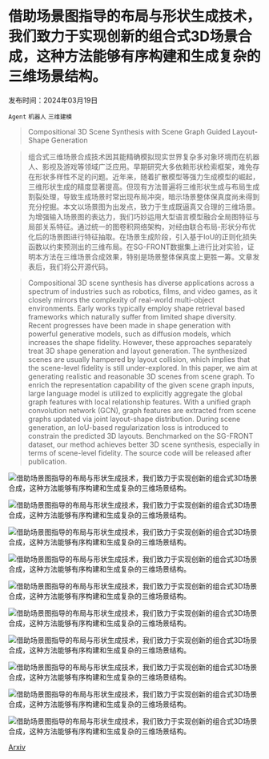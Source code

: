 # 借助场景图指导的布局与形状生成技术，我们致力于实现创新的组合式3D场景合成，这种方法能够有序构建和生成复杂的三维场景结构。

发布时间：2024年03月19日

`Agent` `机器人` `三维建模`

> Compositional 3D Scene Synthesis with Scene Graph Guided Layout-Shape Generation

> 组合式三维场景合成技术因其能精确模拟现实世界复杂多对象环境而在机器人、影视及游戏等领域广泛应用。早期研究大多依赖形状检索框架，难免存在形状多样性不足的问题。近年来，随着扩散模型等强力生成模型的崛起，三维形状生成的精度显著提高。但现有方法普遍将三维形状生成与布局生成割裂处理，导致生成场景时常出现布局冲突，暗示场景整体保真度尚未得到充分挖掘。本文以场景图为出发点，致力于生成既逼真又合理的三维场景。为增强输入场景图的表达力，我们巧妙运用大型语言模型融合全局图特征与局部关系特征。通过统一的图卷积网络架构，对经由联合布局-形状分布优化后的场景图进行特征抽取。在场景生成阶段，引入基于IoU的正则化损失函数以约束预测出的三维布局。在SG-FRONT数据集上进行比对实验，证明本方法在三维场景合成效果，特别是场景整体保真度上更胜一筹。文章发表后，我们将公开源代码。

> Compositional 3D scene synthesis has diverse applications across a spectrum of industries such as robotics, films, and video games, as it closely mirrors the complexity of real-world multi-object environments. Early works typically employ shape retrieval based frameworks which naturally suffer from limited shape diversity. Recent progresses have been made in shape generation with powerful generative models, such as diffusion models, which increases the shape fidelity. However, these approaches separately treat 3D shape generation and layout generation. The synthesized scenes are usually hampered by layout collision, which implies that the scene-level fidelity is still under-explored. In this paper, we aim at generating realistic and reasonable 3D scenes from scene graph. To enrich the representation capability of the given scene graph inputs, large language model is utilized to explicitly aggregate the global graph features with local relationship features. With a unified graph convolution network (GCN), graph features are extracted from scene graphs updated via joint layout-shape distribution. During scene generation, an IoU-based regularization loss is introduced to constrain the predicted 3D layouts. Benchmarked on the SG-FRONT dataset, our method achieves better 3D scene synthesis, especially in terms of scene-level fidelity. The source code will be released after publication.

![借助场景图指导的布局与形状生成技术，我们致力于实现创新的组合式3D场景合成，这种方法能够有序构建和生成复杂的三维场景结构。](../../../paper_images/2403.12848/x1.png)

![借助场景图指导的布局与形状生成技术，我们致力于实现创新的组合式3D场景合成，这种方法能够有序构建和生成复杂的三维场景结构。](../../../paper_images/2403.12848/x2.png)

![借助场景图指导的布局与形状生成技术，我们致力于实现创新的组合式3D场景合成，这种方法能够有序构建和生成复杂的三维场景结构。](../../../paper_images/2403.12848/x3.png)

![借助场景图指导的布局与形状生成技术，我们致力于实现创新的组合式3D场景合成，这种方法能够有序构建和生成复杂的三维场景结构。](../../../paper_images/2403.12848/x4.png)

![借助场景图指导的布局与形状生成技术，我们致力于实现创新的组合式3D场景合成，这种方法能够有序构建和生成复杂的三维场景结构。](../../../paper_images/2403.12848/x5.png)

![借助场景图指导的布局与形状生成技术，我们致力于实现创新的组合式3D场景合成，这种方法能够有序构建和生成复杂的三维场景结构。](../../../paper_images/2403.12848/x6.png)

![借助场景图指导的布局与形状生成技术，我们致力于实现创新的组合式3D场景合成，这种方法能够有序构建和生成复杂的三维场景结构。](../../../paper_images/2403.12848/interface.png)

![借助场景图指导的布局与形状生成技术，我们致力于实现创新的组合式3D场景合成，这种方法能够有序构建和生成复杂的三维场景结构。](../../../paper_images/2403.12848/x7.png)

![借助场景图指导的布局与形状生成技术，我们致力于实现创新的组合式3D场景合成，这种方法能够有序构建和生成复杂的三维场景结构。](../../../paper_images/2403.12848/x8.png)

![借助场景图指导的布局与形状生成技术，我们致力于实现创新的组合式3D场景合成，这种方法能够有序构建和生成复杂的三维场景结构。](../../../paper_images/2403.12848/x9.png)

[Arxiv](https://arxiv.org/abs/2403.12848)